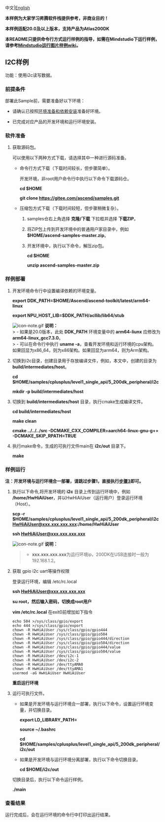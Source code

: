 中文|[English](README_EN.md)

**本样例为大家学习昇腾软件栈提供参考，非商业目的！**

**本样例适配20.0及以上版本，支持产品为Atlas200DK**

**本README只提供命令行方式运行样例的指导，如需在Mindstudio下运行样例，请参考[Mindstudio运行图片样例wiki](https://gitee.com/ascend/samples/wikis/Mindstudio%E8%BF%90%E8%A1%8C%E5%9B%BE%E7%89%87%E6%A0%B7%E4%BE%8B?sort_id=3164874)。**

## I2C样例

功能：使用i2c读写数据。

### 前提条件

部署此Sample前，需要准备好以下环境：

- 请确认已按照[环境准备和依赖安装](../../../environment)准备好环境。

- 已完成对应产品的开发环境和运行环境安装。

### 软件准备

1. 获取源码包。

   可以使用以下两种方式下载，请选择其中一种进行源码准备。

    - 命令行方式下载（下载时间较长，但步骤简单）。

        开发环境，非root用户命令行中执行以下命令下载源码仓。

       **cd $HOME**

       **git clone https://gitee.com/ascend/samples.git**

    - 压缩包方式下载（下载时间较短，但步骤稍微复杂）。

        1. samples仓右上角选择 **克隆/下载** 下拉框并选择 **下载ZIP**。

        2. 将ZIP包上传到开发环境中的普通用户家目录中，例如 **$HOME/ascend-samples-master.zip**。

        3. 开发环境中，执行以下命令，解压zip包。

            **cd $HOME**

            **unzip ascend-samples-master.zip**



### 样例部署
 
1. 开发环境命令行中设置编译依赖的环境变量。    

     **export DDK_PATH=$HOME/Ascend/ascend-toolkit/latest/arm64-linux**

     **export NPU_HOST_LIB=$DDK_PATH/acllib/lib64/stub**

     ![](https://images.gitee.com/uploads/images/2020/1106/160652_6146f6a4_5395865.gif "icon-note.gif") **说明：**  
        > - 如果是20.0版本，此处 **DDK_PATH** 环境变量中的 **arm64-liunx** 应修改为 **arm64-linux_gcc7.3.0**。    
        > - 可以在命令行中执行 **uname -a**，查看开发环境和运行环境的cpu架构。如果回显为x86_64，则为x86架构。如果回显为arm64，则为Arm架构。

2. 切换到i2c目录，创建目录用于存放编译文件，例如，本文中，创建的目录为 **build/intermediates/host**。

    **cd $HOME/samples/cplusplus/level1_single_api/5_200dk_peripheral/i2c**

    **mkdir -p build/intermediates/host**

3. 切换到 **build/intermediates/host** 目录，执行cmake生成编译文件。


      **cd build/intermediates/host**

      **make clean**
    
      **cmake \.\./\.\./\.\./src -DCMAKE_CXX_COMPILER=aarch64-linux-gnu-g++ -DCMAKE_SKIP_RPATH=TRUE**

4. 执行make命令，生成的可执行文件main在 **i2c/out** 目录下。

    **make**

### 样例运行


**注：开发环境与运行环境合一部署，请跳过步骤1，直接执行[步骤3](#step_3)即可。**   

1. 执行以下命令,将开发环境的 **i2c** 目录上传到运行环境中，例如 **/home/HwHiAiUser**，并以HwHiAiUser（运行用户）登录运行环境（Host）。

    **scp -r $HOME/samples/cplusplus/level1_single_api/5_200dk_peripheral/i2c HwHiAiUser@xxx.xxx.xxx.xxx:/home/HwHiAiUser**

    **ssh HwHiAiUser@xxx.xxx.xxx.xxx**    

    ![](https://images.gitee.com/uploads/images/2020/1106/160652_6146f6a4_5395865.gif "icon-note.gif") **说明：**  
    > - **xxx.xxx.xxx.xxx**为运行环境ip，200DK在USB连接时一般为192.168.1.2。

2. 获取 gpio i2c uart等操作权限

   登录运行环境，编辑 /etc/rc.local 

   **ssh HwHiAiUser@xxx.xxx.xxx.xxx**

   **su root，然后输入密码，切换成root用户**
    
   **vim /etc/rc.local** 在exit0前增加如下指令
    ```
    echo 504 >/sys/class/gpio/export
    echo 444 >/sys/class/gpio/export
    chown -R HwHiAiUser /sys/class/gpio/gpio444
    chown -R HwHiAiUser /sys/class/gpio/gpio504
    chown -R HwHiAiUser /sys/class/gpio/gpio444/direction
    chown -R HwHiAiUser /sys/class/gpio/gpio504/direction
    chown -R HwHiAiUser /sys/class/gpio/gpio444/value
    chown -R HwHiAiUser /sys/class/gpio/gpio504/value
    chown -R HwHiAiUser /dev/i2c-1
    chown -R HwHiAiUser /dev/i2c-2
    chown -R HwHiAiUser /dev/ttyAMA0
    chown -R HwHiAiUser /dev/ttyAMA1
    usermod -aG HwHiAiUser HwHiAiUser
    ```
   
   **重启运行环境**

3. <a name="step_2"></a>运行可执行文件。

    - 如果是开发环境与运行环境合一部署，执行以下命令，设置运行环境变量，并切换目录。

      **export LD_LIBRARY_PATH=**

      **source ~/.bashrc**
        
      **cd $HOME/samples/cplusplus/level1_single_api/5_200dk_peripheral/i2c/out**

    - 如果是开发环境与运行环境分离部署，执行以下命令切换目录。
    
      **cd $HOME/i2c/out**

    切换目录后，执行以下命令运行样例。

    **./main**

### 查看结果

运行完成后，会在运行环境的命令行中打印出运行结果。